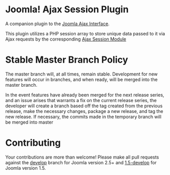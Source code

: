 Joomla! Ajax Session Plugin
===================
A companion plugin to the [Joomla Ajax Interface](https://github.com/betweenbrain/Joomla-Ajax-Interface).

This plugin utilizes a PHP session array to store unique data passed to it via Ajax requests by the corresponding [Ajax Session Module](https://github.com/betweenbrain/Ajax-Session-Module)

Stable Master Branch Policy
====================
The master branch will, at all times, remain stable. Development for new features will occur in branches, and when ready, will be merged into the master branch.

In the event features have already been merged for the next release series, and an issue arises that warrants a fix on the current release series, the developer will create a branch based off the tag created from the previous release, make the necessary changes, package a new release, and tag the new release. If necessary, the commits made in the temporary branch will be merged into master

Contributing
====================
Your contributions are more than welcome! Please make all pull requests against the [develop](https://github.com/betweenbrain/Ajax-Session-Plugin/tree/develop) branch for Joomla version 2.5+ and [1.5-develop](https://github.com/betweenbrain/Ajax-Session-Plugin/tree/1.5-develop) for Joomla version 1.5.